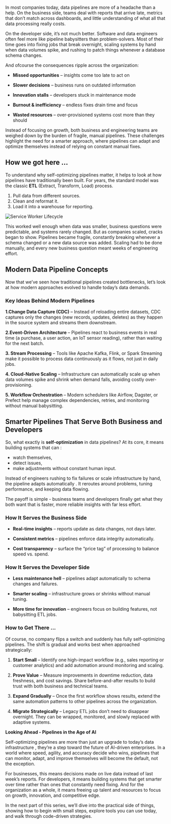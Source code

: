 
In most companies today, data pipelines are more of a headache than a help. On the business side, teams deal with reports that arrive late, metrics that don’t match across dashboards, and little understanding of what all that data processing really costs.

On the developer side, it’s not much better. Software and data engineers often feel more like pipeline babysitters than problem-solvers. Most of their time goes into fixing jobs that break overnight, scaling systems by hand when data volumes spike, and rushing to patch things whenever a database schema changes.

And ofcourse the consequences ripple across the organization:

* **Missed opportunities** – insights come too late to act on

* **Slower decisions** – business runs on outdated information

* **Innovation stalls** – developers stuck in maintenance mode
* **Burnout & inefficiency** – endless fixes drain time and focus
* **Wasted resources** – over-provisioned systems cost more than they should


Instead of focusing on growth, both business and engineering teams are weighed down by the burden of fragile, manual pipelines. These challenges highlight the need for a smarter approach, where pipelines can adapt and optimize themselves instead of relying on constant manual fixes.

## How we got here ...

To understand why self-optimizing pipelines matter, it helps to look at how pipelines have traditionally been built. For years, the standard model was the classic **ETL**  (Extract, Transform, Load) process.
1. Pull data from different sources.
2. Clean and reformat it.
3. Load it into a warehouse for reporting.

![Service Worker Lifecycle](/sw-lifecycle.svg)


This worked well enough when data was smaller, business questions were predictable, and systems rarely changed. But as companies scaled, cracks began to show. Pipelines became fragile, constantly breaking whenever a schema changed or a new data source was added. Scaling had to be done manually, and every new business question meant weeks of engineering effort.

## Modern Data Pipeline Concepts

Now that we’ve seen how traditional pipelines created bottlenecks, let’s look at how modern approaches evolved to handle today’s data demands. 

### Key Ideas Behind Modern Pipelines

**1.Change Data Capture (CDC)** – Instead of reloading entire datasets, CDC captures only the changes (new records, updates, deletes) as they happen in the source system and streams them downstream.

**2.Event-Driven Architecture** – Pipelines react to business events in real time (a purchase, a user action, an IoT sensor reading), rather than waiting for the next batch.

**3. Stream Processing** – Tools like Apache Kafka, Flink, or Spark Streaming make it possible to process data continuously as it flows, not just in daily jobs.

**4. Cloud-Native Scaling** – Infrastructure can automatically scale up when data volumes spike and shrink when demand falls, avoiding costly over-provisioning.

**5. Workflow Orchestration** – Modern schedulers like Airflow, Dagster, or Prefect help manage complex dependencies, retries, and monitoring without manual babysitting.

## Smarter Pipelines That Serve Both Business and Developers

So, what exactly is **self-optimization** in data pipelines? At its core, it means building systems that can :
* watch themselves,
* detect issues,
* make adjustments without constant human input.

Instead of engineers rushing to fix failures or scale infrastructure by hand, the pipeline adapts automatically . It reroutes around problems, tuning performance, and keeping data flowing. 

The payoff is simple - business teams and developers finally get what they both want that is faster, more reliable insights with far less effort.

### How It Serves the Business Side

* **Real-time insights** – reports update as data changes, not days later.

* **Consistent metrics** – pipelines enforce data integrity automatically.

* **Cost transparency** – surface the “price tag” of processing to balance speed vs. spend.


### How It Serves the Developer Side

* **Less maintenance hell** – pipelines adapt automatically to schema changes and failures.

* **Smarter scaling** – infrastructure grows or shrinks without manual tuning.

* **More time for innovation** – engineers focus on building features, not babysitting ETL jobs.

### How to Get There ...

Of course, no company flips a switch and suddenly has fully self-optimizing pipelines. The shift is gradual and works best when approached strategically:

1. **Start Small** – Identify one high-impact workflow (e.g., sales reporting or customer analytics) and add automation around monitoring and scaling.

2. **Prove Value** – Measure improvements in downtime reduction, data freshness, and cost savings. Share before-and-after results to build trust with both business and technical teams.

3. **Expand Gradually** – Once the first workflow shows results, extend the same automation patterns to other pipelines across the organization.

4. **Migrate Strategically** – Legacy ETL jobs don’t need to disappear overnight. They can be wrapped, monitored, and slowly replaced with adaptive systems.

**Looking Ahead - Pipelines in the Age of AI**

Self-optimizing pipelines are more than just an upgrade to today’s data infrastructure , they’re a step toward the future of AI-driven enterprises. In a world where speed, agility, and accuracy decide who wins, pipelines that can monitor, adapt, and improve themselves will become the default, not the exception.

For businesses, this means decisions made on live data instead of last week’s reports. For developers, it means building systems that get smarter over time rather than ones that constantly need fixing. And for the organization as a whole, it means freeing up talent and resources to focus on growth, innovation, and competitive edge.

In the next part of this series, we’ll dive into the practical side of things, showing how to begin with small steps, explore tools you can use today, and walk through code-driven strategies.